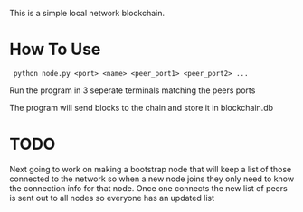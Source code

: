 This is a simple local network blockchain.

# How To Use
` python node.py <port> <name> <peer_port1> <peer_port2> ...`

Run the program in 3 seperate terminals matching the peers ports

The program will send blocks to the chain and store it in blockchain.db

# TODO

Next going to work on making a bootstrap node that will keep a list of those connected to the network so when a new node joins they only need to know the connection info for that node. Once one connects the new list of peers is sent out to all nodes so everyone has an updated list